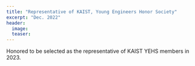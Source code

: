 ```yaml
---
title: "Representative of KAIST, Young Engineers Honor Society"
excerpt: "Dec. 2022"
header:
  image: 
  teaser:
---
```


Honored to be selected as the representative of KAIST YEHS members in 2023.
